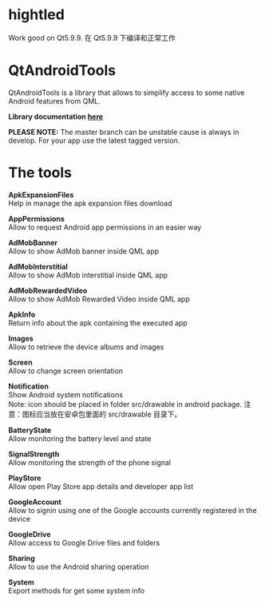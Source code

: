 # hightled
Work good on Qt5.9.9.  在 Qt5.9.9 下编译和正常工作

# QtAndroidTools
QtAndroidTools is a library that allows to simplify access to some native Android features from QML.

**Library documentation [here](https://falsinsoft.github.io/QtAndroidTools/Documentation/)**

**PLEASE NOTE:** The master branch can be unstable cause is always in develop. For your app use the latest tagged version.

# The tools

**ApkExpansionFiles**  
Help in manage the apk expansion files download  

**AppPermissions**  
Allow to request Android app permissions in an easier way  

**AdMobBanner**  
Allow to show AdMob banner inside QML app  

**AdMobInterstitial**  
Allow to show AdMob interstitial inside QML app  

**AdMobRewardedVideo**  
Allow to show AdMob Rewarded Video inside QML app  

**ApkInfo**  
Return info about the apk containing the executed app  

**Images**  
Allow to retrieve the device albums and images  

**Screen**  
Allow to change screen orientation  

**Notification**  
Show Android system notifications  
Note: icon should be placed in folder src/drawable in android package.  注意：图标应当放在安卓包里面的 src/drawable 目录下。

**BatteryState**  
Allow monitoring the battery level and state  

**SignalStrength**  
Allow monitoring the strength of the phone signal  

**PlayStore**  
Allow open Play Store app details and developer app list  

**GoogleAccount**  
Allow to signin using one of the Google accounts currently registered in the device  

**GoogleDrive**  
Allow access to Google Drive files and folders  

**Sharing**  
Allow to use the Android sharing operation  

**System**  
Export methods for get some system info  
